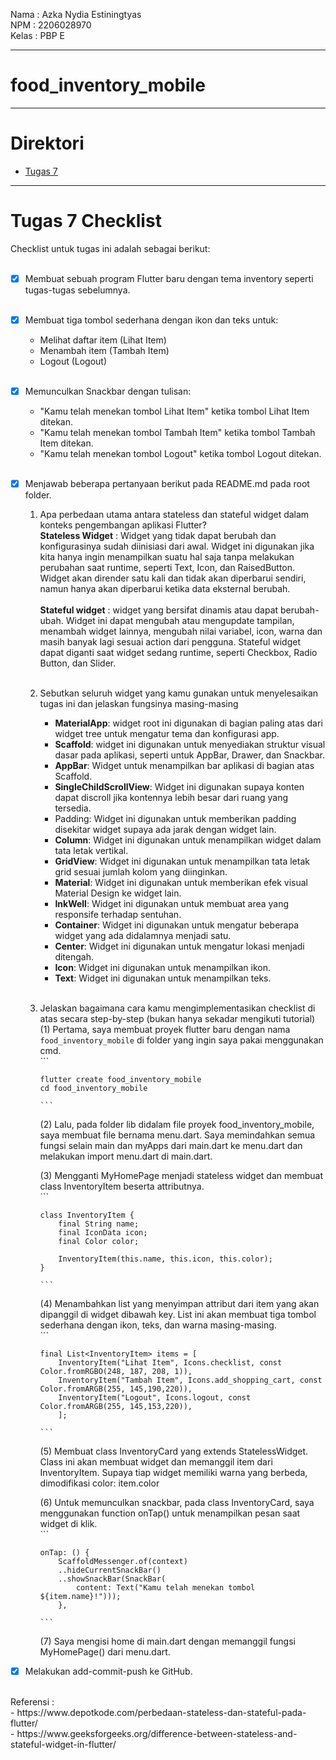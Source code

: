  Nama    : Azka Nydia Estiningtyas <br>
 NPM     : 2206028970 <br>
 Kelas   : PBP E <br>

---
# food_inventory_mobile

---

# Direktori

- [Tugas 7](#tugas-7-checklist)

---

# Tugas 7 Checklist
Checklist untuk tugas ini adalah sebagai berikut:<br>
<br>
- [x] Membuat sebuah program Flutter baru dengan tema inventory seperti tugas-tugas sebelumnya.<br>
    <br>
- [x] Membuat tiga tombol sederhana dengan ikon dan teks untuk:<br>
    - Melihat daftar item (Lihat Item)<br>
    - Menambah item (Tambah Item)<br>
    - Logout (Logout)<br>
    <br>
- [x] Memunculkan Snackbar dengan tulisan:<br>
    - "Kamu telah menekan tombol Lihat Item" ketika tombol Lihat Item ditekan.<br>
    - "Kamu telah menekan tombol Tambah Item" ketika tombol Tambah Item ditekan.<br>
    - "Kamu telah menekan tombol Logout" ketika tombol Logout ditekan.<br>
    <br>
- [x] Menjawab beberapa pertanyaan berikut pada README.md pada root folder.<br>
    1.  Apa perbedaan utama antara stateless dan stateful widget dalam konteks pengembangan aplikasi Flutter?<br>
        **Stateless Widget** : Widget yang tidak dapat berubah dan konfigurasinya sudah diinisiasi dari awal. Widget ini digunakan jika kita hanya ingin menampilkan suatu hal saja tanpa melakukan perubahan saat runtime, seperti Text, Icon, dan RaisedButton. Widget akan dirender satu kali dan tidak akan diperbarui sendiri, namun hanya akan diperbarui ketika data eksternal berubah.<br>
        <br>
        **Stateful widget** : widget yang bersifat dinamis atau dapat berubah-ubah. Widget ini dapat mengubah atau mengupdate tampilan, menambah widget lainnya, mengubah nilai variabel, icon, warna dan masih banyak lagi sesuai action dari pengguna. Stateful widget dapat diganti saat widget sedang runtime, seperti Checkbox, Radio Button, dan Slider.<br>
        <br>
    2.  Sebutkan seluruh widget yang kamu gunakan untuk menyelesaikan tugas ini dan jelaskan fungsinya masing-masing <br>
        - **MaterialApp**: widget root ini digunakan di bagian paling atas dari widget tree untuk mengatur tema dan konfigurasi app.<br>
        - **Scaffold**: widget ini digunakan untuk menyediakan struktur visual dasar pada aplikasi, seperti untuk AppBar, Drawer, dan Snackbar.<br>
        - **AppBar**: Widget untuk menampilkan bar aplikasi di bagian atas Scaffold.<br>
        - **SingleChildScrollView**: Widget ini digunakan supaya konten dapat discroll jika kontennya lebih besar dari ruang yang tersedia.<br>
        - Padding: Widget ini digunakan untuk memberikan padding disekitar widget supaya ada jarak dengan widget lain.<br>
        - **Column**: Widget ini digunakan untuk menampilkan widget dalam tata letak vertikal.<br>
        - **GridView**: Widget ini digunakan untuk menampilkan tata letak grid sesuai jumlah kolom yang diinginkan.<br>
        - **Material**: Widget ini digunakan untuk memberikan efek visual Material Design ke widget lain.<br>
        - **InkWell**: Widget ini digunakan untuk membuat area yang responsife terhadap sentuhan.<br>
        - **Container**: Widget ini digunakan untuk mengatur beberapa widget yang ada didalamnya menjadi satu.<br>
        - **Center**: Widget ini digunakan untuk mengatur lokasi menjadi ditengah.<br>
        - **Icon**: Widget ini digunakan untuk menampilkan ikon.<br>
        - **Text**: Widget ini digunakan untuk menampilkan teks.<br>
        <br>
    3.  Jelaskan bagaimana cara kamu mengimplementasikan checklist di atas secara step-by-step (bukan hanya sekadar mengikuti tutorial)<br>
        (1) Pertama, saya membuat proyek flutter baru dengan nama ```food_inventory_mobile``` di folder yang ingin saya pakai menggunakan cmd.<br>
            ```

            flutter create food_inventory_mobile
            cd food_inventory_mobile

            ```

        (2) Lalu, pada folder lib didalam file proyek food_inventory_mobile, saya membuat file bernama menu.dart. Saya memindahkan semua fungsi selain main dan myApps dari main.dart ke menu.dart dan melakukan import menu.dart di main.dart.<br>

        (3) Mengganti MyHomePage menjadi stateless widget dan membuat class InventoryItem beserta attributnya.<br>
            ```

            class InventoryItem {
                final String name;
                final IconData icon;
                final Color color;

                InventoryItem(this.name, this.icon, this.color);
            }

            ```

        (4) Menambahkan list yang menyimpan attribut dari item yang akan dipanggil di widget dibawah key. List ini akan membuat tiga tombol sederhana dengan ikon, teks, dan warna masing-masing.<br>
            ```

            final List<InventoryItem> items = [
                InventoryItem("Lihat Item", Icons.checklist, const Color.fromRGBO(248, 187, 208, 1)),
                InventoryItem("Tambah Item", Icons.add_shopping_cart, const Color.fromARGB(255, 145,190,220)),
                InventoryItem("Logout", Icons.logout, const Color.fromARGB(255, 145,153,220)),
                ];

            ```
        
        (5) Membuat class InventoryCard yang extends StatelessWidget. Class ini akan membuat widget dan memanggil item dari InventoryItem. Supaya tiap widget memiliki warna yang berbeda, dimodifikasi color: item.color

        (6) Untuk memunculkan snackbar, pada class InventoryCard, saya menggunakan function onTap() untuk menampilkan pesan saat widget di klik.<br>
            ```
            
            onTap: () {
                ScaffoldMessenger.of(context)
                ..hideCurrentSnackBar()
                ..showSnackBar(SnackBar(
                    content: Text("Kamu telah menekan tombol ${item.name}!")));
                },
                
            ```

        (7) Saya mengisi home di main.dart dengan memanggil fungsi MyHomePage() dari menu.dart.<br>  

- [x] Melakukan add-commit-push ke GitHub.<br>
<br>
Referensi :<br>
- https://www.depotkode.com/perbedaan-stateless-dan-stateful-pada-flutter/<br>
- https://www.geeksforgeeks.org/difference-between-stateless-and-stateful-widget-in-flutter/<br>
